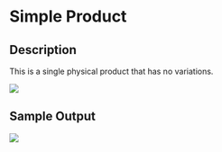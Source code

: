 # Simple Product

## Description

This is a single physical product that has no variations.

![](http://transvelo.github.io/docs/sportexx/images/simple-product-type.png)

## Sample Output

![](http://transvelo.github.io/docs/sportexx/images/simple-product-type-output.png)
